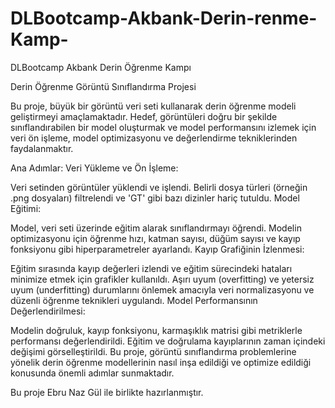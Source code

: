 # DLBootcamp-Akbank-Derin-renme-Kamp-
DLBootcamp
Akbank Derin Öğrenme Kampı

Derin Öğrenme Görüntü Sınıflandırma Projesi

Bu proje, büyük bir görüntü veri seti kullanarak derin öğrenme modeli geliştirmeyi amaçlamaktadır. Hedef, görüntüleri doğru bir şekilde sınıflandırabilen bir model oluşturmak ve model performansını izlemek için veri ön işleme, model optimizasyonu ve değerlendirme tekniklerinden faydalanmaktır.

Ana Adımlar: Veri Yükleme ve Ön İşleme:

Veri setinden görüntüler yüklendi ve işlendi. Belirli dosya türleri (örneğin .png dosyaları) filtrelendi ve 'GT' gibi bazı dizinler hariç tutuldu. Model Eğitimi:

Model, veri seti üzerinde eğitim alarak sınıflandırmayı öğrendi. Modelin optimizasyonu için öğrenme hızı, katman sayısı, düğüm sayısı ve kayıp fonksiyonu gibi hiperparametreler ayarlandı. Kayıp Grafiğinin İzlenmesi:

Eğitim sırasında kayıp değerleri izlendi ve eğitim sürecindeki hataları minimize etmek için grafikler kullanıldı. Aşırı uyum (overfitting) ve yetersiz uyum (underfitting) durumlarını önlemek amacıyla veri normalizasyonu ve düzenli öğrenme teknikleri uygulandı. Model Performansının Değerlendirilmesi:

Modelin doğruluk, kayıp fonksiyonu, karmaşıklık matrisi gibi metriklerle performansı değerlendirildi. Eğitim ve doğrulama kayıplarının zaman içindeki değişimi görselleştirildi. Bu proje, görüntü sınıflandırma problemlerine yönelik derin öğrenme modellerinin nasıl inşa edildiği ve optimize edildiği konusunda önemli adımlar sunmaktadır.

Bu proje Ebru Naz Gül ile birlikte hazırlanmıştır.
